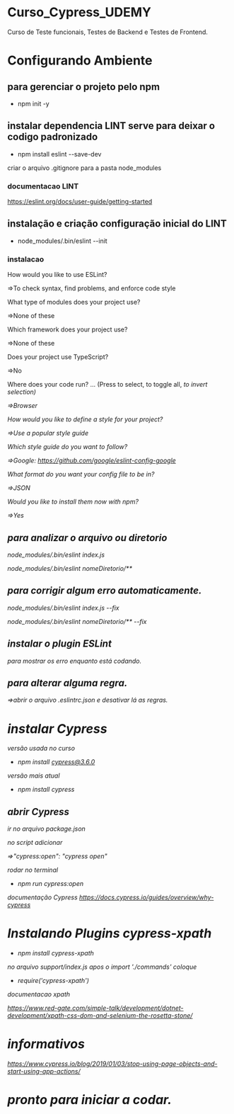 # Curso_Cypress_UDEMY
Curso de Teste funcionais, Testes de Backend e Testes de Frontend.

# Configurando Ambiente
## para gerenciar o projeto pelo npm
- npm init -y

## instalar dependencia LINT serve para deixar o codigo padronizado
- npm install eslint --save-dev

criar o arquivo .gitignore para a pasta node_modules

### documentacao LINT
https://eslint.org/docs/user-guide/getting-started

## instalação e criação configuração inicial do LINT
- node_modules/.bin/eslint --init
### instalacao
How would you like to use ESLint?

=>To check syntax, find problems, and enforce code style

What type of modules does your project use?

=>None of these

Which framework does your project use?

=>None of these

Does your project use TypeScript?

=>No

Where does your code run? ...  (Press <space> to select, <a> to toggle all, <i> to invert selection)

=>Browser

How would you like to define a style for your project?

=>Use a popular style guide

Which style guide do you want to follow?

=>Google: https://github.com/google/eslint-config-google

What format do you want your config file to be in?

=>JSON

Would you like to install them now with npm?

=>Yes

## para analizar o arquivo ou diretorio

node_modules/.bin/eslint index.js

node_modules/.bin/eslint nomeDiretorio/**
## para corrigir algum erro automaticamente.

node_modules/.bin/eslint index.js --fix

node_modules/.bin/eslint nomeDiretorio/**  --fix

## instalar o plugin ESLint

para mostrar os erro enquanto está codando.

## para alterar alguma regra.

=>abrir o arquivo .eslintrc.json e desativar lá as regras.

# instalar Cypress

versão usada no curso

- npm install cypress@3.6.0

versão mais atual
- npm install cypress 

## abrir Cypress

ir no arquivo package.json

no script adicionar

=>"cypress:open": "cypress open"

rodar no terminal

- npm run cypress:open

documentação Cypress
https://docs.cypress.io/guides/overview/why-cypress

# Instalando Plugins cypress-xpath

- npm install  cypress-xpath

no arquivo support/index.js apos o import './commands' coloque

- require('cypress-xpath')

documentacao xpath

https://www.red-gate.com/simple-talk/development/dotnet-development/xpath-css-dom-and-selenium-the-rosetta-stone/

# informativos

https://www.cypress.io/blog/2019/01/03/stop-using-page-objects-and-start-using-app-actions/
# pronto para iniciar a codar.
